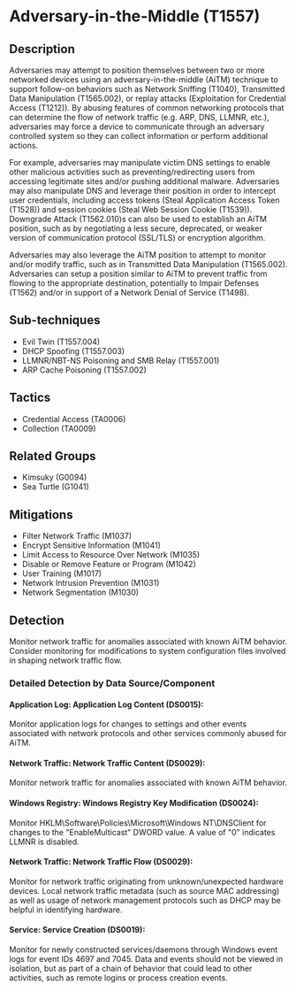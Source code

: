# Adversary-in-the-Middle (T1557)

## Description
Adversaries may attempt to position themselves between two or more networked devices using an adversary-in-the-middle (AiTM) technique to support follow-on behaviors such as Network Sniffing (T1040), Transmitted Data Manipulation (T1565.002), or replay attacks (Exploitation for Credential Access (T1212)). By abusing features of common networking protocols that can determine the flow of network traffic (e.g. ARP, DNS, LLMNR, etc.), adversaries may force a device to communicate through an adversary controlled system so they can collect information or perform additional actions.

For example, adversaries may manipulate victim DNS settings to enable other malicious activities such as preventing/redirecting users from accessing legitimate sites and/or pushing additional malware. Adversaries may also manipulate DNS and leverage their position in order to intercept user credentials, including access tokens (Steal Application Access Token (T1528)) and session cookies (Steal Web Session Cookie (T1539)). Downgrade Attack (T1562.010)s can also be used to establish an AiTM position, such as by negotiating a less secure, deprecated, or weaker version of communication protocol (SSL/TLS) or encryption algorithm.

Adversaries may also leverage the AiTM position to attempt to monitor and/or modify traffic, such as in Transmitted Data Manipulation (T1565.002). Adversaries can setup a position similar to AiTM to prevent traffic from flowing to the appropriate destination, potentially to Impair Defenses (T1562) and/or in support of a Network Denial of Service (T1498).

## Sub-techniques
- Evil Twin (T1557.004)
- DHCP Spoofing (T1557.003)
- LLMNR/NBT-NS Poisoning and SMB Relay (T1557.001)
- ARP Cache Poisoning (T1557.002)

## Tactics
- Credential Access (TA0006)
- Collection (TA0009)

## Related Groups
- Kimsuky (G0094)
- Sea Turtle (G1041)

## Mitigations
- Filter Network Traffic (M1037)
- Encrypt Sensitive Information (M1041)
- Limit Access to Resource Over Network (M1035)
- Disable or Remove Feature or Program (M1042)
- User Training (M1017)
- Network Intrusion Prevention (M1031)
- Network Segmentation (M1030)

## Detection
Monitor network traffic for anomalies associated with known AiTM behavior. Consider monitoring for modifications to system configuration files involved in shaping network traffic flow.

### Detailed Detection by Data Source/Component
#### Application Log: Application Log Content (DS0015): 
Monitor application logs for changes to settings and other events associated with network protocols and other services commonly abused for AiTM.

#### Network Traffic: Network Traffic Content (DS0029): 
Monitor network traffic for anomalies associated with known AiTM behavior.

#### Windows Registry: Windows Registry Key Modification (DS0024): 
Monitor HKLM\Software\Policies\Microsoft\Windows NT\DNSClient for changes to the "EnableMulticast" DWORD value. A value of "0" indicates LLMNR is disabled.

#### Network Traffic: Network Traffic Flow (DS0029): 
Monitor for network traffic originating from unknown/unexpected hardware devices. Local network traffic metadata (such as source MAC addressing) as well as usage of network management protocols such as DHCP may be helpful in identifying hardware.

#### Service: Service Creation (DS0019): 
Monitor for newly constructed services/daemons through Windows event logs for event IDs 4697 and 7045. Data and events should not be viewed in isolation, but as part of a chain of behavior that could lead to other activities, such as remote logins or process creation events.

